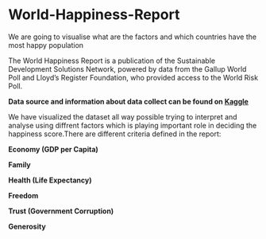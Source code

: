 # World-Happiness-Report

We are going to visualise what are the factors and which countries have the most happy population

The World Happiness Report is a publication of the Sustainable Development Solutions Network, powered by data from the Gallup World Poll and Lloyd’s Register Foundation, who provided access to the World Risk Poll.

**Data source and information about data collect can be found on [Kaggle](https://www.kaggle.com/unsdsn/world-happiness)**

We have visualized the dataset all way possible trying to interpret and analyse using diffrent factors which is playing important role in deciding the happiness score.There are different criteria defined in the report:

**Economy (GDP per Capita)**

**Family**

**Health (Life Expectancy)**

**Freedom**

**Trust (Government Corruption)**

**Generosity**







